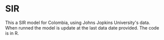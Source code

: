 # SIR
This a SIR model for Colombia, using Johns Jopkins University's data. When runned the model is update at the last data date provided. The code is in R.
